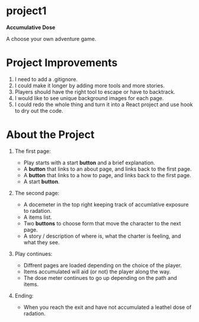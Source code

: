 # project1

**Accumulative Dose**

A choose your own adventure game.

# Project Improvements
1. I need to add a .gitignore.
2. I could make it longer by adding more tools and more stories.
3. Players should have the right tool to escape or have to backtrack.
4. I would like to see unique background images for each page.
5. I could redo the whole thing and turn it into a React project and use hook to dry out the code.

# About the Project
1. The first page:
   * Play starts with a start **button** and a brief explanation.
   * A **button** that links to an about page, and links back to the first page.
   * A **button** that links to a how to page, and links back to the first page.
   * A start **button**.

2. The second page:
   * A docemeter in the top right keeping track of accumlative exposure to radation.
   * A items list.
   * Two **buttons** to choose form that move the character to the next page.
   * A story / description of where is, what the charter is feeling, and what they see.

3. Play continues:
   * Diffrent pages are loaded depending on the choice of the player.
   * Items accumulated will aid (or not) the player along the way.
   * The dose meter continues to go up depending on the path and items.

2. Ending:
   * When you reach the exit and have not accumulated a leathel dose of radation.
